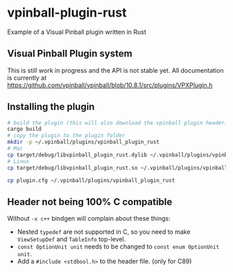 # vpinball-plugin-rust

Example of a Visual Pinball plugin written in Rust

## Visual Pinball Plugin system

This is still work in progress and the API is not stable yet. All documentation is currently
at https://github.com/vpinball/vpinball/blob/10.8.1/src/plugins/VPXPlugin.h

## Installing the plugin

```sh
# build the plugin (this will also download the vpinball plugin header)
cargo build
# copy the plugin to the plugin folder
mkdir -p ~/.vpinball/plugins/vpinball_plugin_rust
# Mac
cp target/debug/libvpinball_plugin_rust.dylib ~/.vpinball/plugins/vpinball_plugin_rust
# Linux
cp target/debug/libvpinball_plugin_rust.so ~/.vpinball/plugins/vpinball_plugin_rust

cp plugin.cfg ~/.vpinball/plugins/vpinball_plugin_rust
```

## Header not being 100% C compatible

Without `-x c++` bindgen will complain about these things:

* Nested `typedef` are not supported in C, so you need to make `ViewSetupDef` and `TableInfo` top-level.
* `const OptionUnit unit` needs to be changed to `const enum OptionUnit unit`.
* Add a `#include <stdbool.h>` to the header file. (only for C89)
